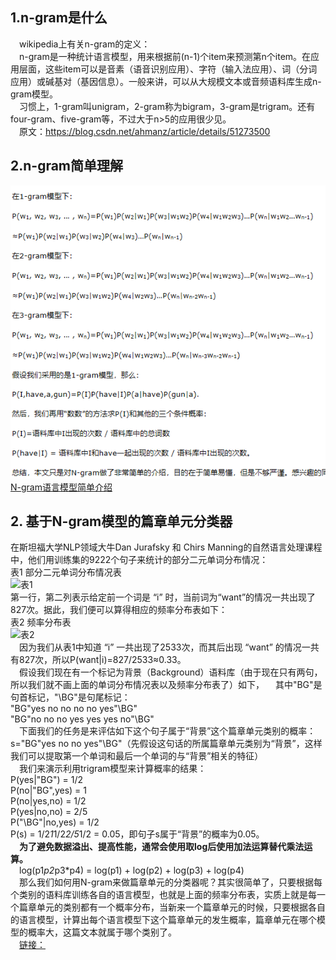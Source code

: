 ## 1.n-gram是什么   
&emsp;wikipedia上有关n-gram的定义：      
&emsp;n-gram是一种统计语言模型，用来根据前(n-1)个item来预测第n个item。在应用层面，这些item可以是音素（语音识别应用）、字符（输入法应用）、词（分词应用）或碱基对（基因信息）。一般来讲，可以从大规模文本或音频语料库生成n-gram模型。    
&emsp;习惯上，1-gram叫unigram，2-gram称为bigram，3-gram是trigram。还有four-gram、five-gram等，不过大于n>5的应用很少见。   
&emsp;原文：https://blog.csdn.net/ahmanz/article/details/51273500 

## 2.n-gram简单理解   
![n-gram简单理解](./images/n-gram简单理解.png)   
[N-gram语言模型简单介绍 ](https://www.cnblogs.com/wzm-xu/p/4229819.html)   
## 2. 基于N-gram模型的篇章单元分类器   
在斯坦福大学NLP领域大牛Dan Jurafsky 和 Chirs Manning的自然语言处理课程中，他们用训练集的9222个句子来统计的部分二元单词分布情况：   
表1 部分二元单词分布情况表   
![表1](./images/表1.png)    
第一行，第二列表示给定前一个词是 “i” 时，当前词为“want”的情况一共出现了827次。据此，我们便可以算得相应的频率分布表如下：   
表2 频率分布表   
![表2](./images/表2.png)   
&emsp;因为我们从表1中知道 “i” 一共出现了2533次，而其后出现 “want” 的情况一共有827次，所以P(want|i)=827/2533≈0.33。   
&emsp;假设我们现在有一个标记为背景（Background）语料库（由于现在只有两句，所以我们就不画上面的单词分布情况表以及频率分布表了）如下，
&emsp;其中"BG"是句首标记，"\BG"是句尾标记：   
"BG"yes no no no no yes"\BG"   
"BG"no no no yes yes yes no"\BG"   
&emsp;下面我们的任务是来评估如下这个句子属于“背景”这个篇章单元类别的概率：   
s="BG"yes no no yes"\BG"（先假设这句话的所属篇章单元类别为“背景”，这样我们可以提取第一个单词和最后一个单词的与“背景”相关的特征）   
&emsp;我们来演示利用trigram模型来计算概率的结果：   
P(yes|"BG") = 1/2   
P(no|"BG",yes) = 1   
P(no|yes,no) = 1/2  
P(yes|no,no) = 2/5   
P("\BG"|no,yes) = 1/2   
P(s) = 1/2*1*1/2*2/5*1/2 = 0.05，即句子s属于“背景”的概率为0.05。   
&emsp;**为了避免数据溢出、提高性能，通常会使用取log后使用加法运算替代乘法运算。**   
&emsp;log(p1*p2*p3*p4) = log(p1) + log(p2) + log(p3) + log(p4)    
&emsp;那么我们如何用N-gram来做篇章单元的分类器呢？其实很简单了，只要根据每个类别的语料库训练各自的语言模型，也就是上面的频率分布表，实质上就是每一个篇章单元的类别都有一个概率分布，当新来一个篇章单元的时候，只要根据各自的语言模型，计算出每个语言模型下这个篇章单元的发生概率，篇章单元在哪个模型的概率大，这篇文本就属于哪个类别了。     
&emsp;[链接：](https://www.imooc.com/article/20929)
